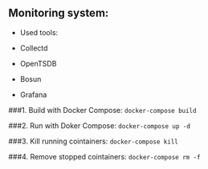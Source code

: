 ## Monitoring system:

* Used tools:

* Collectd
* OpenTSDB
* Bosun
* Grafana

###1. Build with Docker Compose:
```docker-compose build```

###2. Run with Doker Compose:
```docker-compose up -d```

###3. Kill running cointainers:
```docker-compose kill```

###4. Remove stopped cointainers:
```docker-compose rm -f```
